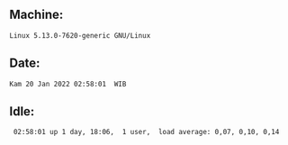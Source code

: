 ## Machine:
```
Linux 5.13.0-7620-generic GNU/Linux
```
## Date:
```
Kam 20 Jan 2022 02:58:01  WIB
```
## Idle:
```
 02:58:01 up 1 day, 18:06,  1 user,  load average: 0,07, 0,10, 0,14
```
